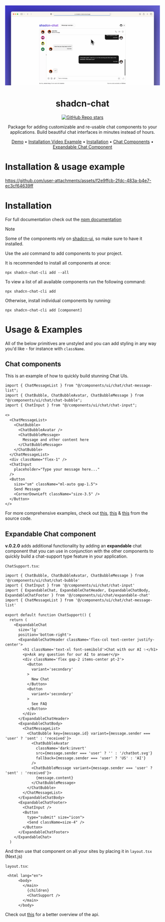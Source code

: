 [<img src="shadcn-preview.png">](https://shadcn-chat.vercel.app/)

<h1 align="center">shadcn-chat</h1>
<div align="center">

[![GitHub Repo stars](https://img.shields.io/github/stars/jakobhoeg/shadcn-chat)](https://github.com/jakobhoeg/shadcn-chat/stargazers)

</div>

<p align="center">Package for adding customizable and re-usable chat components to your applications. Build beautiful chat interfaces in minutes instead of hours.</p>

<div align="center">

[Demo](https://shadcn-chat.vercel.app/) • [Installation Video Example](#installation--usage-example) • [Installation](#Installation) • [Chat Components](#chat-components) • [Expandable Chat Component](#expandable-chat-component)

</div>

# Installation & usage example

https://github.com/user-attachments/assets/f2e9ffcb-2fdc-483a-b4e7-ec3cf64639ff

# Installation

For full documentation check out the [npm documentation](https://www.npmjs.com/package/shadcn-chat-cli)

> [!NOTE]
> Some of the components rely on [shadcn-ui](https://ui.shadcn.com/docs/installation), so make sure to have it installed.

Use the `add` command to add components to your project.

It is recommended to install all components at once:

```
npx shadcn-chat-cli add --all
```

To view a list of all available components run the following command:

```
npx shadcn-chat-cli add
```

Otherwise, install individual components by running:

```
npx shadcn-chat-cli add [component]
```

# Usage & Examples

All of the below primitives are unstyled and you can add styling in any way you'd like - for instance with `className`.

## Chat components

This is an example of how to quickly build stunning Chat UIs.

```
import { ChatMessageList } from "@/components/ui/chat/chat-message-list";
import { ChatBubble, ChatBubbleAvatar, ChatBubbleMessage } from "@/components/ui/chat/chat-bubble";
import { ChatInput } from "@/components/ui/chat/chat-input";

<>
  <ChatMessageList>
    <ChatBubble>
      <ChatBubbleAvatar />
      <ChatBubbleMessage>
        Message and other content here
      </ChatBubbleMessage>
    </ChatBubble>
  </ChatMessageList>
  <div className="flex-1" />
  <ChatInput
    placeholder="Type your message here..."
  />
  <Button
    size="sm" className="ml-auto gap-1.5">
    Send Message
    <CornerDownLeft className="size-3.5" />
  </Button>
</>
```

For more comprehensive examples, check out [this](https://github.com/jakobhoeg/shadcn-chat/blob/master/apps/www/src/app/chatbot/page.tsx#L121-L220), [this](https://github.com/jakobhoeg/shadcn-chat/blob/master/apps/www/src/app/chatbot2/page.tsx#L122-L221) & [this](https://github.com/jakobhoeg/shadcn-chat/blob/master/apps/www/src/components/chat/chat-list.tsx) from the source code.

## Expandable Chat component

**v.0.2.0** adds additional functionality by adding an **expandable** chat component that you can use in conjunction with the other components to quickly build a chat-support type feature in your application.

`ChatSupport.tsx`:

```
import { ChatBubble, ChatBubbleAvatar, ChatBubbleMessage } from '@/components/ui/chat/chat-bubble'
import { ChatInput } from '@/components/ui/chat/chat-input'
import { ExpandableChat, ExpandableChatHeader, ExpandableChatBody, ExpandableChatFooter } from '@/components/ui/chat/expandable-chat'
import { ChatMessageList } from '@/components/ui/chat/chat-message-list'

export default function ChatSupport() {
  return (
    <ExpandableChat
      size='lg'
      position='bottom-right'>
      <ExpandableChatHeader className='flex-col text-center justify-center'>
        <h1 className='text-xl font-semibold'>Chat with our AI ✨</h1>
        <p>Ask any question for our AI to answer</p>
        <div className='flex gap-2 items-center pt-2'>
          <Button
            variant='secondary'
          >
            New Chat
          </Button>
          <Button
            variant='secondary'
          >
            See FAQ
          </Button>
        </div>
      </ExpandableChatHeader>
      <ExpandableChatBody>
        <ChatMessageList>
          <ChatBubble key={message.id} variant={message.sender === 'user' ? 'sent' : 'received'}>
            <ChatBubbleAvatar
              className='dark:invert'
              src={message.sender === 'user' ? '' : '/chatbot.svg'}
              fallback={message.sender === 'user' ? 'US' : 'AI'}
            />
            <ChatBubbleMessage variant={message.sender === 'user' ? 'sent' : 'received'}>
              {message.content}
            </ChatBubbleMessage>
          </ChatBubble>
        </ChatMessageList>
      </ExpandableChatBody>
      <ExpandableChatFooter>
        <ChatInput />
        <Button
          type="submit" size="icon">
          <Send className=size-4" />
        </Button>
      </ExpandableChatFooter>
    </ExpandableChat>
  )
```

And then use that component on all your sites by placing it in `layout.tsx` (Next.js)

`layout.tsx`:

```
 <html lang="en">
      <body>
        </main>
          {children}
          <ChatSupport />
        </main>
      </body>
```

Check out [this](https://github.com/jakobhoeg/shadcn-chat/blob/master/apps/www/src/components/chat/chat-support.tsx#L73-L156) for a better overview of the api.
